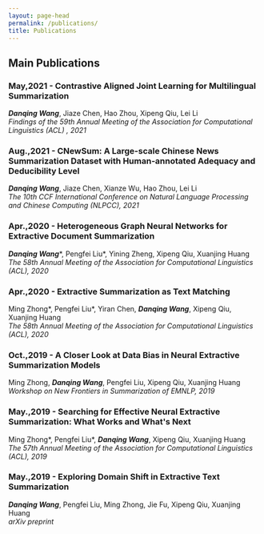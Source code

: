 ```yaml
---
layout: page-head
permalink: /publications/
title: Publications
---
```


## Main Publications

### May,2021 - Contrastive Aligned Joint Learning for Multilingual Summarization
***Danqing Wang***, Jiaze Chen, Hao Zhou, Xipeng Qiu, Lei Li  
*Findings of the 59th Annual Meeting of the Association for Computational Linguistics (ACL) , 2021*


### Aug.,2021 - CNewSum: A Large-scale Chinese News Summarization Dataset with Human-annotated Adequacy and Deducibility Level
***Danqing Wang***, Jiaze Chen, Xianze Wu, Hao Zhou, Lei Li  
*The 10th CCF International Conference on Natural Language Processing and Chinese Computing (NLPCC), 2021*


### Apr.,2020 - Heterogeneous Graph Neural Networks for Extractive Document Summarization
***Danqing Wang***\*, Pengfei Liu\*, Yining Zheng, Xipeng Qiu, Xuanjing Huang  
*The 58th Annual Meeting of the Association for Computational Linguistics (ACL), 2020*

### Apr.,2020 - Extractive Summarization as Text Matching
Ming Zhong\*, Pengfei Liu\*, Yiran Chen, ***Danqing Wang***, Xipeng Qiu, Xuanjing Huang  
*The 58th Annual Meeting of the Association for Computational Linguistics (ACL), 2020*

### Oct.,2019 - A Closer Look at Data Bias in Neural Extractive Summarization Models
Ming Zhong, ***Danqing Wang***, Pengfei Liu, Xipeng Qiu, Xuanjing Huang  
*Workshop on New Frontiers in Summarization of EMNLP, 2019*

### May.,2019 - Searching for Effective Neural Extractive Summarization: What Works and What's Next
Ming Zhong\*, Pengfei Liu\*, ***Danqing Wang***, Xipeng Qiu, Xuanjing Huang  
*The 57th Annual Meeting of the Association for Computational Linguistics (ACL), 2019*

### May.,2019 - Exploring Domain Shift in Extractive Text Summarization
***Danqing Wang***, Pengfei Liu, Ming Zhong, Jie Fu, Xipeng Qiu, Xuanjing Huang  
*arXiv preprint*
